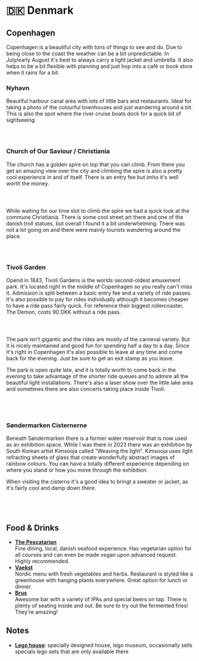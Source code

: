 # 🇩🇰 Denmark

## Copenhagen

Copenhagen is a beautiful city with tons of things to see and do. Due to being close to the coast the weather can be a bit unpredictable. In July/early August it's best to always carry a light jacket and umbrella. It also helps to be a bit flexible with planning and just hop into a café or book store when it rains for a bit.

### Nyhavn

Beautiful harbour canal area with lots of little bars and restaurants. Ideal for taking a photo of the colourful townhouses and just wandering around a bit. This is also the spot where the river cruise boats dock for a quick bit of sightseeing.



<div align="center" data-full-width="true">

<figure><img src="../.gitbook/assets/IMG_20230730_152328.jpg" alt=""><figcaption></figcaption></figure>

 

<figure><img src="../.gitbook/assets/IMG_0614.jpg" alt=""><figcaption></figcaption></figure>

 

<figure><img src="../.gitbook/assets/IMG_0604.jpg" alt=""><figcaption></figcaption></figure>

</div>

### Church of Our Saviour / Christiania

The church has a golden spire on top that you can climb. From there you get an amazing view over the city and climbing the spire is also a pretty cool experience in and of itself. There is an entry fee but imho it's well worth the money.

<div>

<figure><img src="../.gitbook/assets/IMG_0577 (1).jpg" alt=""><figcaption></figcaption></figure>

 

<figure><img src="../.gitbook/assets/IMG_0579 (1).jpg" alt=""><figcaption></figcaption></figure>

 

<figure><img src="../.gitbook/assets/IMG_20230730_142517 (1).jpg" alt=""><figcaption></figcaption></figure>

</div>

While waiting for our time slot to climb the spire we had a quick look at the commune Christiania. There is some cool street art there and one of the danish troll statues, but overall I found it a bit underwhelming. There was not a lot going on and there were mainly tourists wandering around the place.

<div data-full-width="true">

<figure><img src="../.gitbook/assets/IMG_0513.jpg" alt=""><figcaption></figcaption></figure>

 

<figure><img src="../.gitbook/assets/IMG_0504.jpg" alt=""><figcaption></figcaption></figure>

 

<figure><img src="../.gitbook/assets/IMG_0505.jpg" alt=""><figcaption></figcaption></figure>

</div>

### Tivoli Garden

Opend in 1843, Tivoli Gardens is the worlds second-oldest amusement park. It's located right in the middle of Copenhagen so you really can't miss it. Admission is split between a basic entry fee and a variety of ride passes. It's also possible to pay for rides individually although it becomes cheaper to have a ride pass fairly quick. For reference their biggest rollercoaster, The Demon, costs 90 DKK without a ride pass.

<div>

<figure><img src="../.gitbook/assets/IMG_0766 (1).jpg" alt=""><figcaption></figcaption></figure>

 

<figure><img src="../.gitbook/assets/IMG_20230731_144132.jpg" alt=""><figcaption></figcaption></figure>

 

<figure><img src="../.gitbook/assets/IMG_0787 (1).jpg" alt=""><figcaption></figcaption></figure>

</div>

The park isn't gigantic and the rides are mostly of the carneval variety. But it is nicely maintained and good fun for spending half a day to a day. Since it's right in Copenhagen it's also possible to leave at any time and come back for the evening. Just be sure to get an exit stamp as you leave.

The park is open quite late, and it is totally worth to come back in the evening to take advantage of the shorter ride queues and to admire all the beautiful light installations. There's also a laser show over the little lake area and sometimes there are also concerts taking place inside Tivoli.

<div data-full-width="true">

<figure><img src="../.gitbook/assets/IMG_20230731_215130.jpg" alt=""><figcaption></figcaption></figure>

 

<figure><img src="../.gitbook/assets/IMG_0881.jpg" alt=""><figcaption></figcaption></figure>

 

<figure><img src="../.gitbook/assets/IMG_20230731_223307.jpg" alt=""><figcaption></figcaption></figure>

 

<figure><img src="../.gitbook/assets/IMG_0894.jpg" alt=""><figcaption></figcaption></figure>

</div>

### Søndermarken Cisternerne

Beneath Søndermarken there is a former water reservoir that is now used as an exhibition space. While I was there in 2023 there was an exhibition by South Korean artist Kimsooja called "Weaving the light". Kimsooja uses light refracting sheets of glass that create wonderfully abstract images of rainbow colours. You can have a totally different experience depending on where you stand or how you move through the exhibition.

When visiting the cisterns it's a good idea to bringt a sweater or jacket, as it's fairly cool and damp down there.

<div>

<figure><img src="../.gitbook/assets/IMG_0961.jpg" alt=""><figcaption></figcaption></figure>

 

<figure><img src="../.gitbook/assets/IMG_0920 (1).jpg" alt=""><figcaption></figcaption></figure>

 

<figure><img src="../.gitbook/assets/IMG_0929.jpg" alt=""><figcaption></figcaption></figure>

 

<figure><img src="../.gitbook/assets/IMG_0993 (1).JPG" alt=""><figcaption></figcaption></figure>

</div>

## Food & Drinks

* [**The Pescatarian**](https://thepescatarian.dk/home)\
  Fine dining, local, danish seafood experience. Has vegetarian option for all courses and can even be made vegan upon advanced request. Highly recommended.
* [**Vaekst**](https://cofoco.dk/en/vaekst)\
  Nordic menu with fresh vegetables and herbs. Restaurant is styled like a greenhouse with hanging plants everywhere. Great option for lunch or dinner.
* [**Brus**](https://tapperietbrus.dk/)\
  Awesome bar with a variety of IPAs and special beers on tap. There is plenty of seating inside and out. Be sure to try out the fermented fries! They're amazing!

## Notes

* [**Lego house**](https://legohouse.com/en-gb/): specially designed house, lego museum, occasionally sells specials lego sets that are only available there
